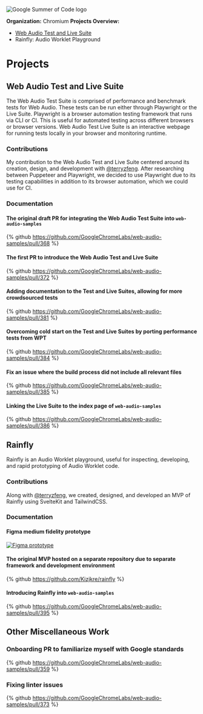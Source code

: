 ![Google Summer of Code logo](https://dev-to-uploads.s3.amazonaws.com/uploads/articles/ay9k3nf86inhwwvt32bv.png)

**Organization:** Chromium
**Projects Overview:**
- [Web Audio Test and Live Suite](https://github.com/GoogleChromeLabs/web-audio-samples/blob/main/src/tests/playwright/README.md)
- Rainfly: Audio Worklet Playground

# Projects
## Web Audio Test and Live Suite
The Web Audio Test Suite is comprised of performance and benchmark tests for Web Audio. These tests can be run either through Playwright or the Live Suite. Playwright is a browser automation testing framework that runs via CLI or CI. This is useful for automated testing across different browsers or browser versions. Web Audio Test Live Suite is an interactive webpage for running tests locally in your browser and monitoring runtime.
### Contributions
My contribution to the Web Audio Test and Live Suite centered around its creation, design, and development with [@terryzfeng](https://github.com/terryzfeng). After researching between Puppeteer and Playwright, we decided to use Playwright due to its testing capabilities in addition to its browser automation, which we could use for CI.
### Documentation
#### The original draft PR for integrating the Web Audio Test Suite into `web-audio-samples`
{% github https://github.com/GoogleChromeLabs/web-audio-samples/pull/368 %}
#### The first PR to introduce the Web Audio Test and Live Suite
{% github https://github.com/GoogleChromeLabs/web-audio-samples/pull/372 %}
#### Adding documentation to the Test and Live Suites, allowing for more crowdsourced tests
{% github https://github.com/GoogleChromeLabs/web-audio-samples/pull/381 %}
#### Overcoming cold start on the Test and Live Suites by porting performance tests from WPT
{% github https://github.com/GoogleChromeLabs/web-audio-samples/pull/384 %}
#### Fix an issue where the build process did not include all relevant files
{% github https://github.com/GoogleChromeLabs/web-audio-samples/pull/385 %}
#### Linking the Live Suite to the index page of `web-audio-samples`
{% github https://github.com/GoogleChromeLabs/web-audio-samples/pull/386 %}

## Rainfly
Rainfly is an Audio Worklet playground, useful for inspecting, developing, and rapid prototyping of Audio Worklet code.
### Contributions
Along with [@terryzfeng](https://github.com/terryzfeng), we created, designed, and developed an MVP of Rainfly using SvelteKit and TailwindCSS.
### Documentation
#### Figma medium fidelity prototype
[![Figma prototype](https://dev-to-uploads.s3.amazonaws.com/uploads/articles/eosafuca9s69ur78yr8z.png)](https://www.figma.com/proto/NrpvA1wwQNoc4hnKTAORIg/Rainfly?node-id=1-2&t=VBSHkeRFtwhvNIfU-0&scaling=scale-down&content-scaling=fixed&page-id=0%3A1&starting-point-node-id=1%3A2)
#### The original MVP hosted on a separate repository due to separate framework and development environment
{% github https://github.com/Kizjkre/rainfly %}
#### Introducing Rainfly into `web-audio-samples`
{% github https://github.com/GoogleChromeLabs/web-audio-samples/pull/395 %}

## Other Miscellaneous Work
### Onboarding PR to familiarize myself with Google standards
{% github https://github.com/GoogleChromeLabs/web-audio-samples/pull/359 %}
### Fixing linter issues
{% github https://github.com/GoogleChromeLabs/web-audio-samples/pull/373 %}
